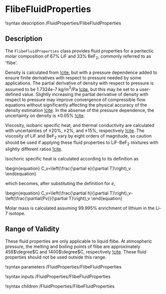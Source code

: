 # FlibeFluidProperties

!syntax description /FluidProperties/FlibeFluidProperties

## Description

The `FlibeFluidProperties` class provides fluid properties for
a peritectic molar composition of 67% LiF and 33% BeF$_2$, commonly
referred to as 'flibe'.

Density is calculated from [!cite](richard), but with a pressure dependence
added to ensure finite derivatives with respect to pressure needed by some
applications. The partial derivative of density with respect to pressure is
assumed to be 1.7324e-7 kg/m$^3$/Pa [!cite](richard), but this may be set to
a user-defined value. Slightly increasing the partial derivative of density
with respect to pressure may improve convergence of compressible flow equations
without significantly affecting the physical accuracy of the density estimation
[!cite](scarlat). In the absense of the pressure dependence, the uncertainty
on density is $\pm$0.05% [!cite](richard).

Viscosity, isobaric specific heat, and thermal conductivity are calculated
with uncertainties of $\pm$20%, $\pm$2%, and $\pm$15%, respectively
[!cite](richard). The viscosity of LiF and BeF$_2$ vary by eight orders of
magnitude, so caution should be used if applying these fluid properties to
LiF-BeF$_2$ mixtures with slightly different ratios [!cite](romatoski).

Isochoric specific heat is calculated according to its definition as

\begin{equation}
C_v=\left(\frac{\partial e}{\partial T}\right)_v
\end{equation}

which becomes, after substituting the definition for $e$,

\begin{equation}
C_v=\left(\frac{\partial h}{\partial T}\right)_v-\left(\frac{\partial(Pv)}{\partial T}\right)_v
\end{equation}

Molar mass is calculated assuming 99.995% enrichment of lithium in the
Li-7 isotope.

## Range of Validity

These fluid properties are only applicable to liquid flibe. At atmospheric
pressure, the melting and boiling points of flibe are approximately 458$\degree$C
and 1400$\degree$C, respectively [!cite](richard). These fluid properties should
not be used outside this range.

!syntax parameters /FluidProperties/FlibeFluidProperties

!syntax inputs /FluidProperties/FlibeFluidProperties

!syntax children /FluidProperties/FlibeFluidProperties
